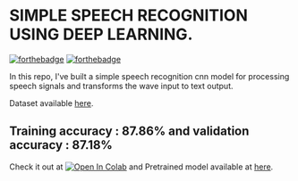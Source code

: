 # SIMPLE SPEECH RECOGNITION USING DEEP LEARNING.

[![forthebadge](https://forthebadge.com/images/badges/made-with-python.svg)](https://forthebadge.com) [![forthebadge](https://forthebadge.com/images/badges/built-with-love.svg)](https://forthebadge.com)

In this repo, I've built a simple speech recognition cnn model for processing speech signals and transforms the wave input to text output.

Dataset available [here](https://www.kaggle.com/c/tensorflow-speech-recognition-challenge).

## Training accuracy : 87.86% and validation accuracy : 87.18%

Check it out at [![Open In Colab](https://colab.research.google.com/assets/colab-badge.svg)](https://colab.research.google.com/github/bala-codes/SIMPLE-SPEECH-RECOGNITION/blob/master/codes/Speech%20To%20Text%20Training%20and%20Testing.ipynb)
and Pretrained model available at [here](https://github.com/bala-codes/SIMPLE-SPEECH-RECOGNITION/blob/master/pretrained%20model/Pretrained%20Model%20-%20Audio%20x%2090_%20Accuracy.h5).

